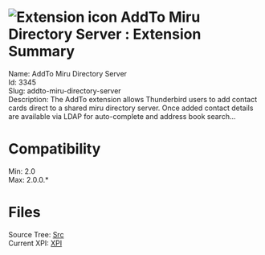 # ![Extension icon](https://addons.thunderbird.net/static/img/addon-icons/default-64.png) AddTo Miru Directory Server : Extension Summary

Name: AddTo Miru Directory Server  
Id: 3345  
Slug: addto-miru-directory-server  
Description: The AddTo extension allows Thunderbird users to add contact cards direct to a shared miru directory server.  Once added contact details are available via LDAP for auto-complete and address book search...
  

# Compatibility
Min: 2.0  
Max: 2.0.0.*  

# Files

Source Tree: [Src](C:/Dev/Thunderbird/ThunderKdB/xall/xOther/3345-addto-miru-directory-server/src)  
Current XPI: [XPI](C:/Dev/Thunderbird/ThunderKdB/xall/xOther/3345-addto-miru-directory-server/xpi)  



